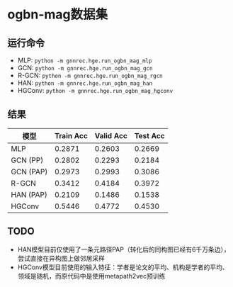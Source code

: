 # ogbn-mag数据集
## 运行命令
* MLP: `python -m gnnrec.hge.run_ogbn_mag_mlp`
* GCN: `python -m gnnrec.hge.run_ogbn_mag_gcn`
* R-GCN: `python -m gnnrec.hge.run_ogbn_mag_rgcn`
* HAN: `python -m gnnrec.hge.run_ogbn_mag_han`
* HGConv: `python -m gnnrec.hge.run_ogbn_mag_hgconv`

## 结果
| 模型 | Train Acc | Valid Acc | Test Acc |
| --- | --- | --- | --- |
| MLP | 0.2871 | 0.2603 | 0.2669 |
| GCN (PP) | 0.2802 | 0.2293 | 0.2184 |
| GCN (PAP) | 0.2973 | 0.2993 | 0.3086 |
| R-GCN | 0.3412 | 0.4184 | 0.3972 |
| HAN (PAP) | 0.2109 | 0.1486 | 0.1538 |
| HGConv | 0.5446 | 0.4772 | 0.4530 |

## TODO
* HAN模型目前仅使用了一条元路径PAP（转化后的同构图已经有6千万条边），尝试直接在异构图上做邻居采样
* HGConv模型目前使用的输入特征：学者是论文的平均、机构是学者的平均、领域是随机，而原代码中是使用metapath2vec预训练
